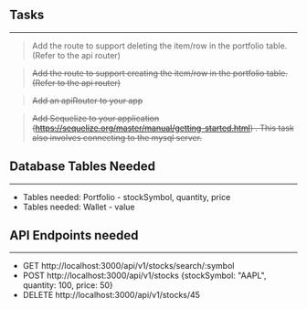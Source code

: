 ## Tasks

---

> Add the route to support deleting the item/row in the portfolio table. (Refer to the api router)
 
> ~~Add the route to support creating the item/row in the portfolio table. (Refer to the api router)~~


> ~~Add an apiRouter to your app~~

> ~~Add Sequelize to your application (https://sequelize.org/master/manual/getting-started.html) . This task also involves connecting to the mysql server.~~


## Database Tables Needed

---

- Tables needed: Portfolio - stockSymbol, quantity, price
- Tables needed: Wallet - value


## API Endpoints needed

---

- GET http://localhost:3000/api/v1/stocks/search/:symbol
- POST http://localhost:3000/api/v1/stocks  {stockSymbol: "AAPL", quantity: 100, price: 50}
- DELETE http://localhost:3000/api/v1/stocks/45

